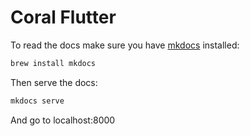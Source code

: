 # Coral Flutter

To read the docs make sure you have [mkdocs](https://www.mkdocs.org/) installed:

```sh
brew install mkdocs
```

Then serve the docs:

```sh
mkdocs serve
```

And go to localhost:8000
